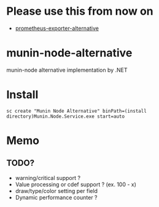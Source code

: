 # Please use this from now on

- [prometheus-exporter-alternative](https://github.com/usausa/prometheus-exporter-alternative)

# munin-node-alternative

munin-node alternative implementation by .NET

# Install

```
sc create "Munin Node Alternative" binPath=(install directory)Munin.Node.Service.exe start=auto
```

# Memo

## TODO?

* warning/critical support ?
* Value processing or cdef support ? (ex. 100 - x)
* draw/type/color setting per field
* Dynamic performance counter ?
